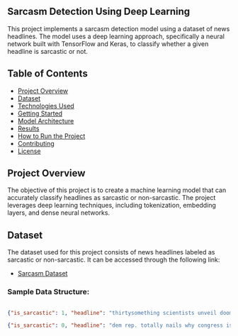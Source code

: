 
## Sarcasm Detection Using Deep Learning

This project implements a sarcasm detection model using a dataset of news headlines. The model uses a deep learning approach, specifically a neural network built with TensorFlow and Keras, to classify whether a given headline is sarcastic or not.

## Table of Contents
- [Project Overview](#project-overview)
- [Dataset](#dataset)
- [Technologies Used](#technologies-used)
- [Getting Started](#getting-started)
- [Model Architecture](#model-architecture)
- [Results](#results)
- [How to Run the Project](#how-to-run-the-project)
- [Contributing](#contributing)
- [License](#license)

## Project Overview
The objective of this project is to create a machine learning model that can accurately classify headlines as sarcastic or non-sarcastic. The project leverages deep learning techniques, including tokenization, embedding layers, and dense neural networks.

## Dataset
The dataset used for this project consists of news headlines labeled as sarcastic or non-sarcastic. It can be accessed through the following link:
- [Sarcasm Dataset](https://www.kaggle.com/datasets/rmisra/news-headlines-dataset-for-sarcasm-detection/data)

### Sample Data Structure:
```json

{"is_sarcastic": 1, "headline": "thirtysomething scientists unveil doomsday clock of hair loss", "article_link": "https://www.theonion.com/thirtysomething-scientists-unveil-doomsday-clock-of-hai-1819586205"}

{"is_sarcastic": 0, "headline": "dem rep. totally nails why congress is falling short on gender, racial equality", "article_link": "https://www.huffingtonpost.com/entry/donna-edwards-inequality_us_57455f7fe4b055bb1170b207"}

